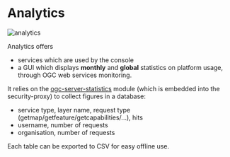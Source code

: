 Analytics
=========

![analytics](https://github.com/georchestra/georchestra/workflows/analytics/badge.svg)

Analytics offers
 * services which are used by the console
 * a GUI which displays **monthly** and **global** statistics on platform usage, through OGC web services monitoring.

It relies on the [ogc-server-statistics](ogc-server-statistics/README.md) module (which is embedded into the security-proxy) to collect figures in a database:
 * service type, layer name, request type (getmap/getfeature/getcapabilities/...), hits
 * username, number of requests
 * organisation, number of requests

Each table can be exported to CSV for easy offline use.

